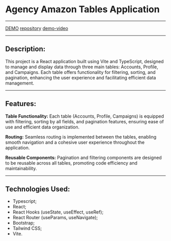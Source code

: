 # Agency Amazon Tables Application

---

[DEMO](https://amazon-tables.vercel.app/)
[repository](https://github.com/IgorOksentyuk/amazon-tables)
[demo-video](https://drive.google.com/file/d/1aDUyxW9O42Jo_tP7Wt0nycDWE3tM7T3c/view?usp=sharing)

---

## Description:

This project is a React application built using Vite and TypeScript, designed to manage and display data through three main tables: Accounts, Profile, and Campaigns. Each table offers functionality for filtering, sorting, and pagination, enhancing the user experience and facilitating efficient data management.

---

## Features:

**Table Functionality:** Each table (Accounts, Profile, Campaigns) is equipped with filtering, sorting by all fields, and pagination features, ensuring ease of use and efficient data organization.

**Routing:** Seamless routing is implemented between the tables, enabling smooth navigation and a cohesive user experience throughout the application.

**Reusable Components:** Pagination and filtering components are designed to be reusable across all tables, promoting code efficiency and maintainability.

---

## Technologies Used:

- Typescript;
- React;
- React Hooks (useState, useEffect, useRef);
- React Router (useParams, useNavigate);
- Bootstrap;
- Tailwind CSS;
- Vite.
